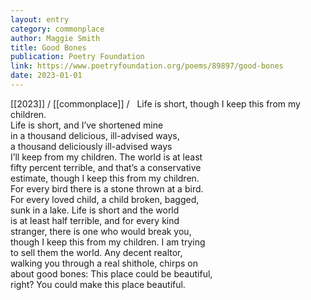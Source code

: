 ```yaml
---
layout: entry
category: commonplace
author: Maggie Smith
title: Good Bones
publication: Poetry Foundation
link: https://www.poetryfoundation.org/poems/89897/good-bones
date: 2023-01-01
---
```


[[2023]] / [[commonplace]] / 
 
Life is short, though I keep this from my children.
<br>Life is short, and I’ve shortened mine
<br>in a thousand delicious, ill-advised ways,
<br>a thousand deliciously ill-advised ways
<br>I’ll keep from my children. The world is at least
<br>fifty percent terrible, and that’s a conservative
<br>estimate, though I keep this from my children.
<br>For every bird there is a stone thrown at a bird.
<br>For every loved child, a child broken, bagged,
<br>sunk in a lake. Life is short and the world
<br>is at least half terrible, and for every kind
<br>stranger, there is one who would break you,
<br>though I keep this from my children. I am trying
<br>to sell them the world. Any decent realtor,
<br>walking you through a real shithole, chirps on
<br>about good bones: This place could be beautiful,
<br>right? You could make this place beautiful.
